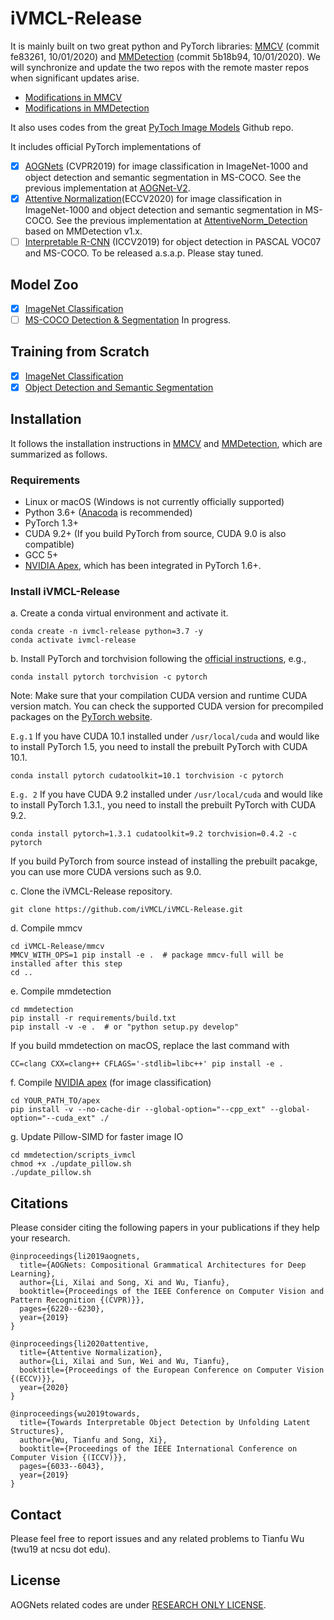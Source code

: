 # iVMCL-Release

It is mainly built on two great python and PyTorch libraries: [MMCV](https://github.com/open-mmlab/mmcv) (commit fe83261, 10/01/2020) and [MMDetection](https://github.com/open-mmlab/mmdetection) (commit 5b18b94, 10/01/2020). We will synchronize and update the two repos with the remote master repos when significant updates arise.

- [Modifications in MMCV](docs/mmcv_ivmcl.md)
- [Modifications in MMDetection](docs/mmdetection_ivmcl.md)

It also uses codes from the great [PyToch Image Models](https://github.com/rwightman/pytorch-image-models) Github repo.

It includes official PyTorch implementations of

- [x] [AOGNets](https://openaccess.thecvf.com/content_CVPR_2019/papers/Li_AOGNets_Compositional_Grammatical_Architectures_for_Deep_Learning_CVPR_2019_paper.pdf) (CVPR2019) for image classification in ImageNet-1000 and object detection and semantic segmentation in MS-COCO.  See the previous implementation at [AOGNet-V2](https://github.com/iVMCL/AOGNet-v2).
- [x] [Attentive Normalization](https://www.ecva.net/papers/eccv_2020/papers_ECCV/papers/123620069.pdf)(ECCV2020) for image classification in ImageNet-1000 and object detection and semantic segmentation in MS-COCO. See the previous implementation at [AttentiveNorm_Detection](https://github.com/iVMCL/AttentiveNorm_Detection) based on MMDetection v1.x.
- [ ] [Interpretable R-CNN](https://openaccess.thecvf.com/content_ICCV_2019/papers/Wu_Towards_Interpretable_Object_Detection_by_Unfolding_Latent_Structures_ICCV_2019_paper.pdf) (ICCV2019) for object detection in PASCAL VOC07 and MS-COCO. To be released a.s.a.p. Please stay tuned.

## Model Zoo

- [x] [ImageNet Classification](docs/classification.md)
- [ ] [MS-COCO Detection & Segmentation](docs/detection.md) In progress.

## Training from Scratch

- [x] [ImageNet Classification](docs/classification_training.md)
- [x] [Object Detection and Semantic Segmentation](docs/detection_training.md)

## Installation

It follows the installation instructions in [MMCV](https://github.com/open-mmlab/mmcv) and [MMDetection](https://github.com/open-mmlab/mmdetection/blob/master/docs/install.md), which are summarized as follows.

### Requirements

- Linux or macOS (Windows is not currently officially supported)
- Python 3.6+ ([Anacoda](https://www.anaconda.com/) is recommended)
- PyTorch 1.3+
- CUDA 9.2+ (If you build PyTorch from source, CUDA 9.0 is also compatible)
- GCC 5+
- [NVIDIA Apex](https://github.com/NVIDIA/apex), which has been integrated in PyTorch 1.6+.

### Install iVMCL-Release

a. Create a conda virtual environment and activate it.

```shell
conda create -n ivmcl-release python=3.7 -y
conda activate ivmcl-release
```

b. Install PyTorch and torchvision following the [official instructions](https://pytorch.org/), e.g.,

```shell
conda install pytorch torchvision -c pytorch
```

Note: Make sure that your compilation CUDA version and runtime CUDA version match.
You can check the supported CUDA version for precompiled packages on the [PyTorch website](https://pytorch.org/).

`E.g.1` If you have CUDA 10.1 installed under `/usr/local/cuda` and would like to install
PyTorch 1.5, you need to install the prebuilt PyTorch with CUDA 10.1.

```shell
conda install pytorch cudatoolkit=10.1 torchvision -c pytorch
```

`E.g. 2` If you have CUDA 9.2 installed under `/usr/local/cuda` and would like to install
PyTorch 1.3.1., you need to install the prebuilt PyTorch with CUDA 9.2.

```shell
conda install pytorch=1.3.1 cudatoolkit=9.2 torchvision=0.4.2 -c pytorch
```

If you build PyTorch from source instead of installing the prebuilt pacakge,
you can use more CUDA versions such as 9.0.


c. Clone the iVMCL-Release repository.

```shell
git clone https://github.com/iVMCL/iVMCL-Release.git
```

d. Compile mmcv

```shell
cd iVMCL-Release/mmcv
MMCV_WITH_OPS=1 pip install -e .  # package mmcv-full will be installed after this step
cd ..
```

e. Compile mmdetection

```shell
cd mmdetection
pip install -r requirements/build.txt
pip install -v -e .  # or "python setup.py develop"
```

If you build mmdetection on macOS, replace the last command with

```shell
CC=clang CXX=clang++ CFLAGS='-stdlib=libc++' pip install -e .
```

f. Compile [NVIDIA apex](https://github.com/NVIDIA/apex#quick-start) (for image classification)

```shell
cd YOUR_PATH_TO/apex
pip install -v --no-cache-dir --global-option="--cpp_ext" --global-option="--cuda_ext" ./
```

g. Update Pillow-SIMD for faster image IO

```shell
cd mmdetection/scripts_ivmcl
chmod +x ./update_pillow.sh
./update_pillow.sh
```

## Citations

Please consider citing the following papers in your publications if they help your research.

```
@inproceedings{li2019aognets,
  title={AOGNets: Compositional Grammatical Architectures for Deep Learning},
  author={Li, Xilai and Song, Xi and Wu, Tianfu},
  booktitle={Proceedings of the IEEE Conference on Computer Vision and Pattern Recognition {(CVPR)}},
  pages={6220--6230},
  year={2019}
}

@inproceedings{li2020attentive,
  title={Attentive Normalization},
  author={Li, Xilai and Sun, Wei and Wu, Tianfu},
  booktitle={Proceedings of the European Conference on Computer Vision {(ECCV)}},
  year={2020}
}

@inproceedings{wu2019towards,
  title={Towards Interpretable Object Detection by Unfolding Latent Structures},
  author={Wu, Tianfu and Song, Xi},
  booktitle={Proceedings of the IEEE International Conference on Computer Vision {(ICCV)}},
  pages={6033--6043},
  year={2019}
}
```

## Contact

Please feel free to report issues and any related problems to Tianfu Wu (twu19 at ncsu dot edu).

## License

AOGNets related codes are under [RESEARCH ONLY LICENSE](LICENSE-AOGNET).

